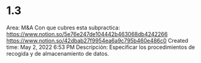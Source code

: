 # 1.3

Area: M&A
Con que cubres esta subpractica: https://www.notion.so/5e76e247de104442b463068db4242266 https://www.notion.so/42dbab27f9954ea6a9c795b460e486c0 
Created time: May 2, 2022 6:53 PM
Descripción: Especificar los procedimientos de recogida y de almacenamiento de datos.